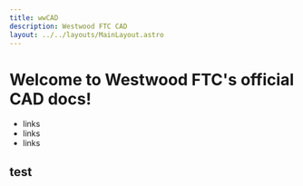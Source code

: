 ```yaml
---
title: wwCAD
description: Westwood FTC CAD
layout: ../../layouts/MainLayout.astro
---
```


# Welcome to Westwood FTC's official CAD docs!

- links 
- links
- links

## test